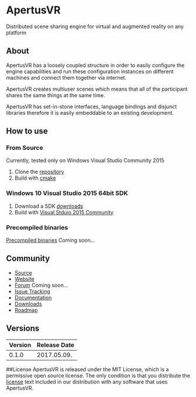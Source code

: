 # ApertusVR
Distributed scene sharing engine for virtual and augmented reality on any platform



## About
ApertusVR has a loosely coupled structure in order to easily configure the
engine capabilities and run these configuration instances on different machines
and connect them together via internet. 

ApertusVR creates multiuser scenes which means that all of the participant shares
the same things at the same time.

ApertusVR has set-in-stone interfaces, language bindings and disjunct libraries therefore
it is easily embeddable to an existing development.

## How to use
### From Source
Currently, tested only on Windows Visual Studio Community 2015

1. Clone the [repository](https://github.com/MTASZTAKI/ApertusVR)
2. Build with [cmake](https://cmake.org/)

### Windows 10 Visual Studio 2015 64bit SDK
1. Download a SDK [downloads](http://www.apertusvr.org/downloads)
2. Build with [Visual Stduio 2015 Community](https://imagine.microsoft.com/en-us/Catalog/Product/101)

### Precompiled binaries
[Precompiled binaries](http://www.apertusvr.org/downloads/binaries) Coming soon...


## Community
* [Source](https://github.com/MTASZTAKI/ApertusVR)
* [Website](http://www.apertusvr.org)
* [Forum](http://www.apertusvr.org/forum) Coming soon...
* [Issue Tracking](https://github.com/MTASZTAKI/ApertusVR/issues)
* [Documentation](http://apertusvr.org/index.php/overview/#overview)
* [Downloads](http://www.apertusvr.org/downloads)
* [Roadmap](http://apertusvr.org/index.php/overview/#roadmap)


## Versions
Version | Release Date
------- | ------------
0.1.0   | 2017.05.09.


##License
ApertusVR is released under the MIT License, which is a permissive open source license. The only condition is that you distribute the [license](https://github.com/MTASZTAKI/ApertusVR/blob/master/LICENSE) text included in our distribution with any software that uses ApertusVR.
